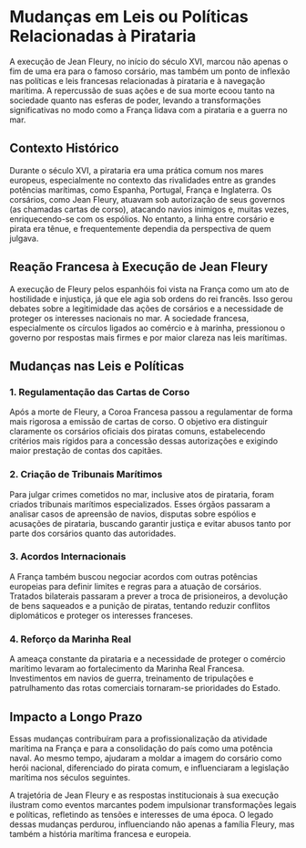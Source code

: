 # Mudanças em Leis ou Políticas Relacionadas à Pirataria

A execução de Jean Fleury, no início do século XVI, marcou não apenas o fim de uma era para o famoso corsário, mas também um ponto de inflexão nas políticas e leis francesas relacionadas à pirataria e à navegação marítima. A repercussão de suas ações e de sua morte ecoou tanto na sociedade quanto nas esferas de poder, levando a transformações significativas no modo como a França lidava com a pirataria e a guerra no mar.

## Contexto Histórico

Durante o século XVI, a pirataria era uma prática comum nos mares europeus, especialmente no contexto das rivalidades entre as grandes potências marítimas, como Espanha, Portugal, França e Inglaterra. Os corsários, como Jean Fleury, atuavam sob autorização de seus governos (as chamadas cartas de corso), atacando navios inimigos e, muitas vezes, enriquecendo-se com os espólios. No entanto, a linha entre corsário e pirata era tênue, e frequentemente dependia da perspectiva de quem julgava.

## Reação Francesa à Execução de Jean Fleury

A execução de Fleury pelos espanhóis foi vista na França como um ato de hostilidade e injustiça, já que ele agia sob ordens do rei francês. Isso gerou debates sobre a legitimidade das ações de corsários e a necessidade de proteger os interesses nacionais no mar. A sociedade francesa, especialmente os círculos ligados ao comércio e à marinha, pressionou o governo por respostas mais firmes e por maior clareza nas leis marítimas.

## Mudanças nas Leis e Políticas

### 1. **Regulamentação das Cartas de Corso**

Após a morte de Fleury, a Coroa Francesa passou a regulamentar de forma mais rigorosa a emissão de cartas de corso. O objetivo era distinguir claramente os corsários oficiais dos piratas comuns, estabelecendo critérios mais rígidos para a concessão dessas autorizações e exigindo maior prestação de contas dos capitães.

### 2. **Criação de Tribunais Marítimos**

Para julgar crimes cometidos no mar, inclusive atos de pirataria, foram criados tribunais marítimos especializados. Esses órgãos passaram a analisar casos de apreensão de navios, disputas sobre espólios e acusações de pirataria, buscando garantir justiça e evitar abusos tanto por parte dos corsários quanto das autoridades.

### 3. **Acordos Internacionais**

A França também buscou negociar acordos com outras potências europeias para definir limites e regras para a atuação de corsários. Tratados bilaterais passaram a prever a troca de prisioneiros, a devolução de bens saqueados e a punição de piratas, tentando reduzir conflitos diplomáticos e proteger os interesses franceses.

### 4. **Reforço da Marinha Real**

A ameaça constante da pirataria e a necessidade de proteger o comércio marítimo levaram ao fortalecimento da Marinha Real Francesa. Investimentos em navios de guerra, treinamento de tripulações e patrulhamento das rotas comerciais tornaram-se prioridades do Estado.

## Impacto a Longo Prazo

Essas mudanças contribuíram para a profissionalização da atividade marítima na França e para a consolidação do país como uma potência naval. Ao mesmo tempo, ajudaram a moldar a imagem do corsário como herói nacional, diferenciado do pirata comum, e influenciaram a legislação marítima nos séculos seguintes.

A trajetória de Jean Fleury e as respostas institucionais à sua execução ilustram como eventos marcantes podem impulsionar transformações legais e políticas, refletindo as tensões e interesses de uma época. O legado dessas mudanças perdurou, influenciando não apenas a família Fleury, mas também a história marítima francesa e europeia.